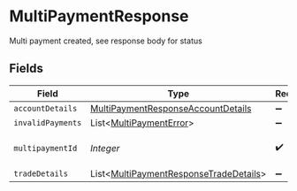 # MultiPaymentResponse

Multi payment created, see response body for status


## Fields

| Field                                                                                             | Type                                                                                              | Required                                                                                          | Description                                                                                       |
| ------------------------------------------------------------------------------------------------- | ------------------------------------------------------------------------------------------------- | ------------------------------------------------------------------------------------------------- | ------------------------------------------------------------------------------------------------- |
| `accountDetails`                                                                                  | [MultiPaymentResponseAccountDetails](../../models/shared/MultiPaymentResponseAccountDetails.md)   | :heavy_minus_sign:                                                                                | N/A                                                                                               |
| `invalidPayments`                                                                                 | List<[MultiPaymentError](../../models/shared/MultiPaymentError.md)>                               | :heavy_minus_sign:                                                                                | N/A                                                                                               |
| `multipaymentId`                                                                                  | *Integer*                                                                                         | :heavy_check_mark:                                                                                | The multipayment ID                                                                               |
| `tradeDetails`                                                                                    | List<[MultiPaymentResponseTradeDetails](../../models/shared/MultiPaymentResponseTradeDetails.md)> | :heavy_minus_sign:                                                                                | N/A                                                                                               |
